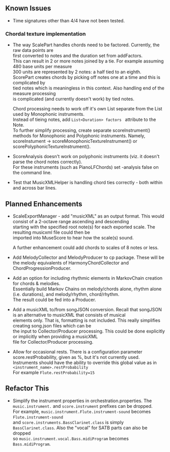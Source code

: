 
## Known Issues

* Time signatures other than 4/4 have not been tested.

### Chordal texture implementation
* The way ScalePart handles chords need to be factored. Currently, the raw data points are<br>
first converted to notes and the duration set from addFactors.<br> 
This can result in 2 or more notes joined by a tie. For example assuming 480 base units per measure<br>
300 units are represented by 2 notes: a half tied to an eighth.<br>
ScorePart creates chords by picking off notes one at a time and this is complicated by<br>
tied notes which is meaningless in this context. Also handling end of the measure processing<br>
is complicated (and currently doesn't work) by tied notes.<p>
Chord processing needs to work off it's own List<Note> separate from the List used by Monophonic instruments.<br>
Instead of tieing notes, add `List<Duration> factors ` attribute to the Note.<br>
To further simplify processing, create separate scoreInstrument() methods for Monophonic and Polyphonic instruments.
Namely, scoreInstument -> scoreMonophonicTextureInstrument() or scorePolyphonicTextureInstrument().

* ScoreAnalysis doesn't work on polyphonic instruments (viz. it doesn't parse the chord notes correctly).<br>
For these instruments (such as PianoLFChords) set -analysis false on the command line.<p>

* Test that MusicXMLHelper is handling chord ties correctly - both within and across bar lines.

## Planned Enhancements
* ScaleExportManager - add "musicXML" as an output format. This would consist of a 2-octave range ascending and descending<br>
starting with the specified root note(s) for each exported scale. The resulting musicxml file could then be<br>
imported into MuseScore to hear how the scale(s) sound.<p>
A further enhancement could add chords to scales of 8 notes or less.<p>

* Add MelodyCollector and MelodyProducer to cp package. These will be the melody equivalents of HarmonyChordCollector and ChordProgressionProducer.<p>

* Add an option for including rhythmic elements in MarkovChain creation for chords & melodies.<br>
Essentially build Markov Chains on melody/chords alone, rhythm alone (i.e. durations), and melody/rhythm, chord/rhythm.<br>
The result could be fed into a Producer.<p>

* Add a musicXML to/from songJSON conversion. Recall that songJSON is an alternative to musicXML that consists of musical<br>
elements only. That is, formatting is not included. This really simplifies creating song.json files which can be<br>
the input to Collector/Producer processing. This could be done explicitly or implicitly when providing a musicXML<br>
file for Collector/Producer processing.

* Allow for occasional rests. There is a configuration parameter score.restProbability, given as %, but it's not currently used.<br>
Instruments should have the ability to override this global value as in `<instrument_name>.restProbability`<br>
For example `Flute.restProbability=15`

## Refactor This
* Simplify the instrument properties in orchestration.properties. The `music.instrument.` and `score.instrument` prefixes can be dropped.<br>
For example, `music.instrument.Flute.instrument-sound` becomes `Flute.instrument-sound`<br>
and `score.instruments.BassClarinet.class` is simply `BassClarinet.class`. Also the "vocal"  for SATB parts can also be dropped<br>
so `music.instrument.vocal.Bass.midiProgram` becomes `Bass.midiProgram`. 


